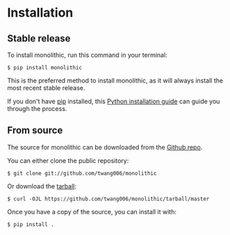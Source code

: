 # Installation

## Stable release

To install monolithic, run this command in your
terminal:

``` console
$ pip install monolithic
```

This is the preferred method to install monolithic, as it will always install the most recent stable release.

If you don't have [pip][] installed, this [Python installation guide][]
can guide you through the process.

## From source

The source for monolithic can be downloaded from
the [Github repo][].

You can either clone the public repository:

``` console
$ git clone git://github.com/twang006/monolithic
```

Or download the [tarball][]:

``` console
$ curl -OJL https://github.com/twang006/monolithic/tarball/master
```

Once you have a copy of the source, you can install it with:

``` console
$ pip install .
```

  [pip]: https://pip.pypa.io
  [Python installation guide]: http://docs.python-guide.org/en/latest/starting/installation/
  [Github repo]: https://github.com/%7B%7B%20cookiecutter.github_username%20%7D%7D/%7B%7B%20cookiecutter.project_slug%20%7D%7D
  [tarball]: https://github.com/%7B%7B%20cookiecutter.github_username%20%7D%7D/%7B%7B%20cookiecutter.project_slug%20%7D%7D/tarball/master
